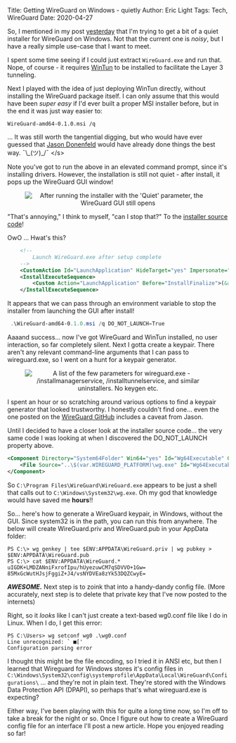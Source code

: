 Title: Getting WireGuard on Windows - quietly
Author: Eric Light
Tags: Tech, WireGuard
Date: 2020-04-27

So, I mentioned in my post [yesterday]({filename}windows_dev_vm.md) that I'm trying to get a bit of a quiet installer for WireGuard on Windows.  Not that the current one is _noisy_, but I have a really simple use-case that I want to meet.

I spent some time seeing if I could just extract `WireGuard.exe` and run that.  Nope, of course - it requires [WinTun](https://www.wintun.net/) to be installed to facilitate the Layer 3 tunneling.

Next I played with the idea of just deploying WinTun directly, without installing the WireGuard package itself.  I can only assume that this would have been _super easy_ if I'd ever built a proper MSI installer before, but in the end it was just way easier to:

```text
WireGuard-amd64-0.1.0.msi /q
```
... It was still worth the tangential digging, but who would have ever guessed that [Jason Donenfeld](https://www.zx2c4.com/) would have already done things the best way.  ¯\\\_(ツ)\_/¯  </s\>

Note you've got to run the above in an elevated command prompt, since it's installing drivers.  However, the installation is still not quiet - after install, it pops up the WireGuard GUI window!

<figure align="center">
  <img src="{static}/images/Tech/WireGuard_launch.png" alt="After running the installer with the 'Quiet' parameter, the WireGuard GUI still opens"/>
</figure>

"That's annoying," I think to myself, "can I stop that?"  To the [installer source code](https://github.com/WireGuard/WireGuard-windows/blob/master/installer/WireGuard.wxs)!

OwO ... Hwat's this?  

```xml
    <!--
        Launch WireGuard.exe after setup complete
    -->
    <CustomAction Id="LaunchApplication" HideTarget="yes" Impersonate="no" Execute="deferred" FileKey="WireGuard.exe" ExeCommand="" Return="asyncNoWait" />
    <InstallExecuteSequence>
        <Custom Action="LaunchApplication" Before="InstallFinalize">(&amp;WireGuardFeature = 3) AND NOT DO_NOT_LAUNCH</Custom>
    </InstallExecuteSequence>
```

It appears that we can pass through an environment variable to stop the installer from launching the GUI after install!

```ps1
 .\WireGuard-amd64-0.1.0.msi /q DO_NOT_LAUNCH=True
```

Aaaand success... now I've got WireGuard and WinTun installed, no user interaction, so far completely silent.  Next I gotta create a keypair.  There aren't any relevant command-line arguments that I can pass to wireguard.exe, so I went on a hunt for a keypair generator.

<figure align="center">
  <img src="{static}/images/Tech/wireguard_exe_options.png" alt="A list of the few parameters for wireguard.exe - /installmanagerservice, /installtunnelservice, and similar uninstallers.  No keygen etc."/>
</figure>

I spent an hour or so scratching around various options to find a keypair generator that looked trustworthy.  I honestly couldn't find one... even the one posted on the [WireGuard GitHub](https://github.com/WireGuard/WireGuard-tools/tree/master/contrib/keygen-html) includes a caveat from Jason.

Until I decided to have a closer look at the installer source code... the very same code I was looking at when I discovered the DO_NOT_LAUNCH property above.

```xml
<Component Directory="System64Folder" Win64="yes" Id="Wg64Executable" Guid="d9b494ec-0959-442c-89ad-6aa175acfd03">
    <File Source="..\$(var.WIREGUARD_PLATFORM)\wg.exe" Id="Wg64Executable" />
</Component>
```

So `C:\Program Files\WireGuard\WireGuard.exe` appears to be just a shell that calls out to `C:\Windows\System32\wg.exe`.  Oh my god that knowledge would have saved me **hours**!!

So... here's how to generate a WireGuard keypair, in Windows, without the GUI.  Since system32 is in the path, you can run this from anywhere.  The below will create WireGuard.priv and WireGuard.pub in your AppData folder:

```text
PS C:\> wg genkey | tee $ENV:APPDATA\WireGuard.priv | wg pubkey > $ENV:APPDATA\WireGuard.pub
PS C:\> cat $ENV:APPDATA\WireGuard.*
uIGDK+LMDZANniFxrofIpu/hUyezuwCM7qSDVVO+1Gw=
85MxGcWutHJsjFggiZ+J4/vsNYDVEa8zYk53DQZCwyE=
```

**_AWESOME._**  Next step is to zoink that into a handy-dandy config file.  (More accurately, next step is to delete that private key that I've now posted to the internets)

Right, so it _looks_ like I can't just create a text-based wg0.conf file like I do in Linux.  When I do, I get this error:

```text
PS C:\Users> wg setconf wg0 .\wg0.conf
Line unrecognized: ` ■['
Configuration parsing error
```

I thought this might be the file encoding, so I tried it in ANSI etc, but then I learned that Wireguard for Windows stores it's config files in `C:\Windows\System32\config\systemprofile\AppData\Local\WireGuard\Configurations\` ... and they're not in plain text.  They're stored with the Windows Data Protection API (DPAPI), so perhaps that's what wireguard.exe is expecting?

Either way, I've been playing with this for quite a long time now, so I'm off to take a break for the night or so.  Once I figure out how to create a WireGuard config file for an interface I'll post a new article.  Hope you enjoyed reading so far!

